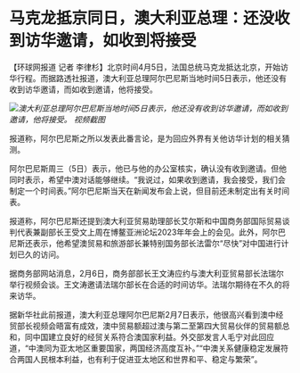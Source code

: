 # 马克龙抵京同日，澳大利亚总理：还没收到访华邀请，如收到将接受

【环球网报道 记者
李律杉】北京时间4月5日，法国总统马克龙抵达北京，开始访华行程。而据路透社报道，澳大利亚总理阿尔巴尼斯当地时间5日表示，他还没有收到访华邀请，而如收到邀请，他将接受。

![](https://inews.gtimg.com/om_bt/Oolihptua7MhqIneY5e1UbRFSQIwSk6JyNFrms16ZoQlQAA/1000)_澳大利亚总理阿尔巴尼斯当地时间5日表示，他还没有收到访华邀请，而如收到邀请，他将接受。
视频截图_

报道称，阿尔巴尼斯之所以发表此番言论，是为回应外界有关他访华计划的相关猜测。

阿尔巴尼斯周三（5日）表示，他已与他的办公室核实，确认没有收到邀请。但他同时表示，希望中澳对话能够继续。“我说过，如果收到邀请，我会接受，我们会制定一个时间表。”阿尔巴尼斯当天在新闻发布会上说，但目前还未制定出有关时间表。

报道称，阿尔巴尼斯还提到澳大利亚贸易助理部长艾尔斯和中国商务部国际贸易谈判代表兼副部长王受文上周在博鳌亚洲论坛2023年年会上的会见。此外，阿尔巴尼斯还表示，他希望澳贸易和旅游部长兼特别国务部长法雷尔“尽快”对中国进行计划已久的访问。

据商务部网站消息，2月6日，商务部部长王文涛应约与澳大利亚贸易部长法瑞尔举行视频会谈。王文涛邀请法瑞尔部长在合适的时间访华。法瑞尔期待在不久的将来访华。

据新华社此前报道，澳大利亚总理阿尔巴尼斯2月7日表示，他很高兴看到澳中经贸部长视频会晤富有成效，澳中贸易额超过澳与第二至第四大贸易伙伴的贸易额总和，同中国建立良好的经贸关系符合澳国家利益。外交部发言人毛宁对此回应道，“中澳同为亚太地区重要国家，两国经济高度互补。”“中澳关系健康稳定发展符合两国人民根本利益，也有利于促进亚太地区和世界和平、稳定与繁荣”。

